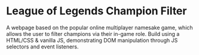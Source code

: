 # League of Legends Champion Filter
A webpage based on the popular online multiplayer namesake game, which allows the user to filter champions via their in-game role. Build using a HTML/CSS & vanilla JS, demonstrating DOM manipulation through JS selectors and event listeners.
